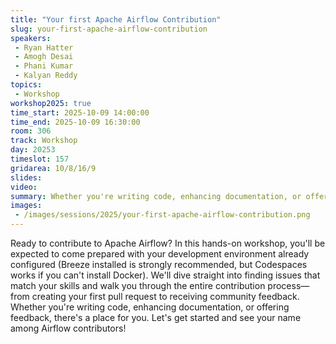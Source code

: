 ```yaml
---
title: "Your first Apache Airflow Contribution"
slug: your-first-apache-airflow-contribution
speakers:
 - Ryan Hatter
 - Amogh Desai
 - Phani Kumar
 - Kalyan Reddy
topics:
 - Workshop
workshop2025: true
time_start: 2025-10-09 14:00:00
time_end: 2025-10-09 16:30:00
room: 306
track: Workshop
day: 20253
timeslot: 157
gridarea: 10/8/16/9
slides:
video: 
summary: Whether you're writing code, enhancing documentation, or offering feedback, there's a place for you. Let's get started and see your name among Airflow contributors!"
images:
 - /images/sessions/2025/your-first-apache-airflow-contribution.png
---
```


Ready to contribute to Apache Airflow? In this hands-on workshop, you'll be expected to come prepared with your development environment already configured (Breeze installed is strongly recommended, but Codespaces works if you can't install Docker). We'll dive straight into finding issues that match your skills and walk you through the entire contribution process—from creating your first pull request to receiving community feedback. Whether you're writing code, enhancing documentation, or offering feedback, there's a place for you. Let's get started and see your name among Airflow contributors!